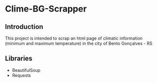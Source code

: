 # Clime-BG-Scrapper

## Introduction
This project is intended to scrap an html page of climatic information (minimum and maximum temperature) in the city of Bento Gonçalves - RS

## Libraries
* BeautifulSoup
* Requests
